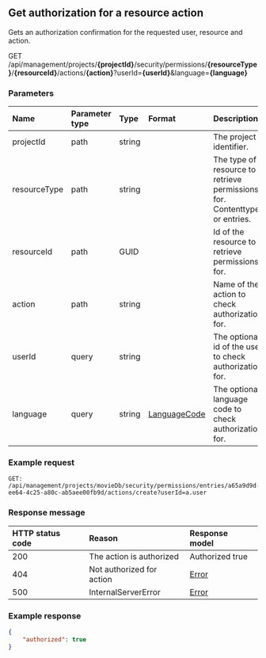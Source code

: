 ## Get authorization for a resource action

Gets an authorization confirmation for the requested user, resource and action.

<span class="label label--get">GET</span> /api/management/projects/**{projectId}**/security/permissions/**{resourceType}**/**{resourceId}**/actions/**{action}**?userId=**{userId}**&language=**{language}**

### Parameters

| Name | Parameter type | Type | Format | Description |
|:-|:-|:-|:-|:-|
| projectId | path | string |  | The project identifier. |
| resourceType | path | string |  | The type of resource to retrieve permissions for. Contenttypes or entries. |
| resourceId | path | GUID | | Id of the resource to retrieve permissions for.  |
| action | path | string | | Name of the action to check authorization for. |
| userId | query | string | | The optional id of the user to check authorization for.  |
| language | query | string | [LanguageCode](/key-concepts/localization.md) | The optional language code to check authorization for.  |

### Example request

```http
GET: /api/management/projects/movieDb/security/permissions/entries/a65a9d9d-ee64-4c25-a80c-ab5aee00fb9d/actions/create?userId=a.user
```

### Response message

| HTTP status code | Reason | Response model |
|:-|:-|:-|
| 200 | The action is authorized | Authorized true |
| 404 | Not authorized for action | [Error](/key-concepts/errors.md) |
| 500 | InternalServerError | [Error](/key-concepts/errors.md) |

### Example response

```json
{
    "authorized": true
}
```
